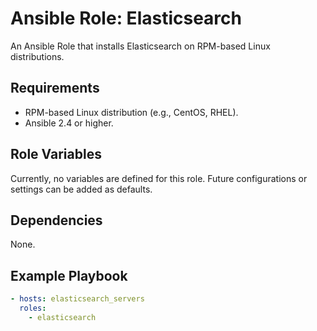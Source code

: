 # Ansible Role: Elasticsearch

An Ansible Role that installs Elasticsearch on RPM-based Linux distributions.

## Requirements

- RPM-based Linux distribution (e.g., CentOS, RHEL).
- Ansible 2.4 or higher.

## Role Variables

Currently, no variables are defined for this role. Future configurations or settings can be added as defaults.

## Dependencies

None.

## Example Playbook

```yaml
- hosts: elasticsearch_servers
  roles:
    - elasticsearch
